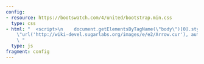 ```yaml
---
config:
- resource: https://bootswatch.com/4/united/bootstrap.min.css
  type: css
- html: "  <script>\n    document.getElementsByTagName(\"body\")[0].style.cursor =
    \"url('http://wiki-devel.sugarlabs.org/images/e/e2/Arrow.cur'), auto\";\n  </script>\n
    \ "
  type: js
fragment: config
---
```

